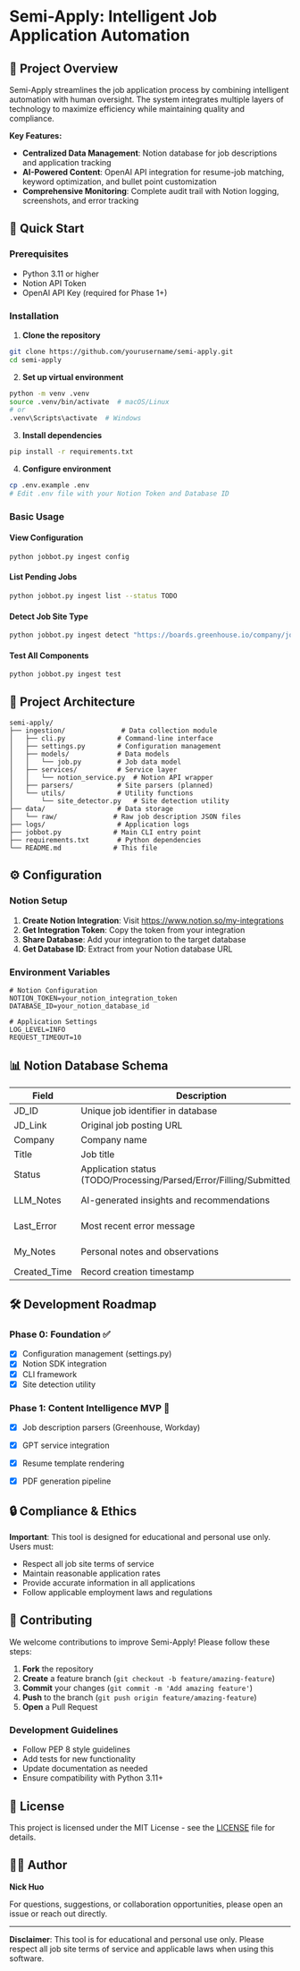 # Semi-Apply: Intelligent Job Application Automation

## 🎯 Project Overview

Semi-Apply streamlines the job application process by combining intelligent automation with human oversight. The system integrates multiple layers of technology to maximize efficiency while maintaining quality and compliance.

**Key Features:**
- **Centralized Data Management**: Notion database for job descriptions and application tracking
- **AI-Powered Content**: OpenAI API integration for resume-job matching, keyword optimization, and bullet point customization
- **Comprehensive Monitoring**: Complete audit trail with Notion logging, screenshots, and error tracking

## 🚀 Quick Start

### Prerequisites

- Python 3.11 or higher
- Notion API Token
- OpenAI API Key (required for Phase 1+)

### Installation

1. **Clone the repository**
```bash
git clone https://github.com/yourusername/semi-apply.git
cd semi-apply
```

2. **Set up virtual environment**
```bash
python -m venv .venv
source .venv/bin/activate  # macOS/Linux
# or
.venv\Scripts\activate  # Windows
```

3. **Install dependencies**
```bash
pip install -r requirements.txt
```

4. **Configure environment**
```bash
cp .env.example .env
# Edit .env file with your Notion Token and Database ID
```

### Basic Usage

#### View Configuration
```bash
python jobbot.py ingest config
```

#### List Pending Jobs
```bash
python jobbot.py ingest list --status TODO
```

#### Detect Job Site Type
```bash
python jobbot.py ingest detect "https://boards.greenhouse.io/company/jobs/123456"
```

#### Test All Components
```bash
python jobbot.py ingest test
```

## 📁 Project Architecture

```
semi-apply/
├── ingestion/              # Data collection module
│   ├── cli.py             # Command-line interface
│   ├── settings.py        # Configuration management
│   ├── models/            # Data models
│   │   └── job.py         # Job data model
│   ├── services/          # Service layer
│   │   └── notion_service.py  # Notion API wrapper
│   ├── parsers/           # Site parsers (planned)
│   └── utils/             # Utility functions
│       └── site_detector.py   # Site detection utility
├── data/                  # Data storage
│   └── raw/              # Raw job description JSON files
├── logs/                  # Application logs
├── jobbot.py             # Main CLI entry point
├── requirements.txt       # Python dependencies
└── README.md             # This file
```

## ⚙️ Configuration

### Notion Setup

1. **Create Notion Integration**: Visit https://www.notion.so/my-integrations
2. **Get Integration Token**: Copy the token from your integration
3. **Share Database**: Add your integration to the target database
4. **Get Database ID**: Extract from your Notion database URL

### Environment Variables

```env
# Notion Configuration
NOTION_TOKEN=your_notion_integration_token
DATABASE_ID=your_notion_database_id

# Application Settings
LOG_LEVEL=INFO
REQUEST_TIMEOUT=10
```

## 📊 Notion Database Schema

| Field | Description | Type |
|-------|-------------|------|
| JD_ID | Unique job identifier in database | Number |
| JD_Link | Original job posting URL | URL |
| Company | Company name | Text |
| Title | Job title | Text |
| Status | Application status (TODO/Processing/Parsed/Error/Filling/Submitted/Failed) | Select |
| LLM_Notes | AI-generated insights and recommendations | Rich Text |
| Last_Error | Most recent error message | Rich Text |
| My_Notes | Personal notes and observations | Rich Text |
| Created_Time | Record creation timestamp | Date |

## 🛠️ Development Roadmap

### Phase 0: Foundation ✅
- [x] Configuration management (settings.py)
- [x] Notion SDK integration
- [x] CLI framework
- [x] Site detection utility

### Phase 1: Content Intelligence MVP 🚧
- [x] Job description parsers (Greenhouse, Workday)
- [x] GPT service integration
- [x] Resume template rendering
- [x] PDF generation pipeline


## 🔒 Compliance & Ethics

**Important**: This tool is designed for educational and personal use only. Users must:
- Respect all job site terms of service
- Maintain reasonable application rates
- Provide accurate information in all applications
- Follow applicable employment laws and regulations

## 🤝 Contributing

We welcome contributions to improve Semi-Apply! Please follow these steps:

1. **Fork** the repository
2. **Create** a feature branch (`git checkout -b feature/amazing-feature`)
3. **Commit** your changes (`git commit -m 'Add amazing feature'`)
4. **Push** to the branch (`git push origin feature/amazing-feature`)
5. **Open** a Pull Request

### Development Guidelines

- Follow PEP 8 style guidelines
- Add tests for new functionality
- Update documentation as needed
- Ensure compatibility with Python 3.11+

## 📄 License

This project is licensed under the MIT License - see the [LICENSE](LICENSE) file for details.

## 👨‍💻 Author

**Nick Huo**

For questions, suggestions, or collaboration opportunities, please open an issue or reach out directly.

---

**Disclaimer**: This tool is for educational and personal use only. Please respect all job site terms of service and applicable laws when using this software.
